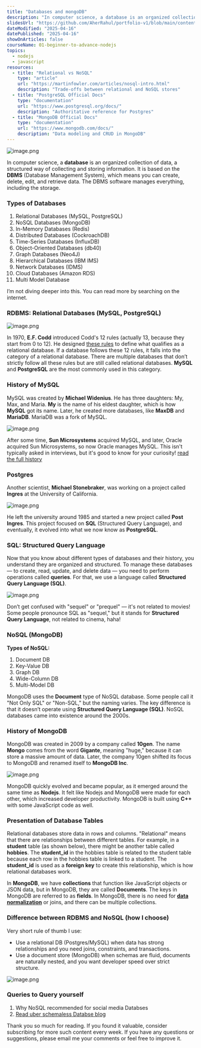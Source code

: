 ```yaml
---
title: "Databases and mongoDB"
description: "In computer science, a database is an organized collection of data, a structured way of collecting and storing information. It is based on the DBMS (Database Management System), which means you can create, delete, edit, and retrieve data. The DBMS software manages everything, including the storage."
slidesUrl: "https://github.com/AherRahul/portfolio-v1/blob/main/content/articles"
dateModified: "2025-04-16"
datePublished: "2025-04-16"
showOnArticles: false
courseName: 01-beginner-to-advance-nodejs
topics:
  - nodejs
  - javascript
resources:
  - title: "Relational vs NoSQL"
    type: "article"
    url: "https://martinfowler.com/articles/nosql-intro.html"
    description: "Trade-offs between relational and NoSQL stores"
  - title: "PostgreSQL Official Docs"
    type: "documentation"
    url: "https://www.postgresql.org/docs/"
    description: "Authoritative reference for Postgres"
  - title: "MongoDB Official Docs"
    type: "documentation"
    url: "https://www.mongodb.com/docs/"
    description: "Data modeling and CRUD in MongoDB"
---
```



![image.png](https://res.cloudinary.com/duojkrgue/image/upload/v1757930709/Portfolio/nodeJsCourse/12.png)

In computer science, a **database** is an organized collection of data, a structured way of collecting and storing information. It is based on the **DBMS** (Database Management System), which means you can create, delete, edit, and retrieve data. The DBMS software manages everything, including the storage.

### Types of Databases

1. Relational Databases (MySQL, PostgreSQL)
2. NoSQL Databases (MongoDB)
3. In-Memory Databases (Redis)
4. Distributed Databases (CockroachDB)
5. Time-Series Databases (InfluxDB)
6. Object-Oriented Databases (db40)
7. Graph Databases (Neo4J)
8. Hierarchical Databases (IBM IMS)
9. Network Databases (IDMS)
10. Cloud Databases (Amazon RDS)
11. Multi Model Database

I’m not diving deeper into this. You can read more by searching on the internet.

### RDBMS: Relational Databases (MySQL, PostgreSQL)

![image.png](https://heyashu.in/images/blogs/2e12db.png)

In 1970, **E.F. Codd** introduced Codd's 12 rules (actually 13, because they start from 0 to 12). He designed [these rules](https://prepinsta.com/dbms/codds-rules/)  to define what qualifies as a relational database. If a database follows these 12 rules, it falls into the category of a relational database. There are multiple databases that don’t strictly follow all these rules but are still called relational databases. **MySQL** and **PostgreSQL** are the most commonly used in this category.

### History of MySQL

MySQL was created by **Michael Widenius**. He has three daughters: My, Max, and Maria. **My** is the name of his eldest daughter, which is how **MySQL** got its name. Later, he created more databases, like **MaxDB** and **MariaDB**. MariaDB was a fork of MySQL. 

![image.png](https://heyashu.in/images/blogs/3e12db.png)

After some time, **Sun Microsystems** acquired MySQL, and later, Oracle acquired Sun Microsystems, so now Oracle manages MySQL. This isn't typically asked in interviews, but it's good to know for your curiosity! [read the full history](https://java366.wordpress.com/2018/05/22/http-www-papitv-com-mysql-mariadb-founder-michael-monty-widenius-interview-by-olga-show-chervyakova-kc-leung/)

### Postgres

Another scientist, **Michael Stonebraker**, was working on a project called **Ingres** at the University of California. 

![image.png](https://heyashu.in/images/blogs/4e12db.png)

He left the university around 1985 and started a new project called **Post Ingres**. This project focused on **SQL** (Structured Query Language), and eventually, it evolved into what we now know as **PostgreSQL**.

### SQL: Structured Query Language

Now that you know about different types of databases and their history, you understand they are organized and structured. To manage these databases — to create, read, update, and delete data — you need to perform operations called **queries**. For that, we use a language called **Structured Query Language (SQL)**.

![image.png](https://heyashu.in/images/blogs/5e12db.png)

 Don’t get confused with "sequel" or "prequel" — it's not related to movies! Some people pronounce SQL as "sequel," but it stands for **Structured Query Language**, not related to cinema, haha!

### NoSQL (MongoDB)

**Types of NoSQL:**

1. Document DB
2. Key-Value DB
3. Graph DB
4. Wide-Column DB
5. Multi-Model DB

MongoDB uses the **Document** type of NoSQL database. Some people call it "Not Only SQL" or "Non-SQL," but the naming varies. The key difference is that it doesn’t operate using **Structured Query Language (SQL)**. NoSQL databases came into existence around the 2000s.

### History of MongoDB

MongoDB was created in 2009 by a company called **10gen**. The name **Mongo** comes from the word **Gigante**, meaning "huge," because it can store a massive amount of data. Later, the company 10gen shifted its focus to MongoDB and renamed itself to **MongoDB Inc**.

![image.png](https://heyashu.in/images/blogs/6e12db.png)

 MongoDB quickly evolved and became popular, as it emerged around the same time as **Nodejs**. It felt like Nodejs and MongoDB were made for each other, which increased developer productivity. MongoDB is built using **C++** with some JavaScript code as well.

### Presentation of Database Tables

Relational databases store data in rows and columns. "Relational" means that there are relationships between different tables. For example, in a **student** table (as shown below), there might be another table called **hobbies**. The **student_id** in the hobbies table is related to the student table because each row in the hobbies table is linked to a student. The **student_id** is used as a **foreign key** to create this relationship, which is how relational databases work.

In **MongoDB**, we have **collections** that function like JavaScript objects or JSON data, but in MongoDB, they are called **Documents**. The keys in MongoDB are referred to as **fields**. In MongoDB, there is no need for **[data normalization](https://www.google.com/search?q=whatis+databse+normalization&sca_esv=0ee23696230f4fd0&sxsrf=ADLYWIJgBePNz9IXbOL4fpJ7-tgXmIkeHA%3A1726342963897&ei=M-flZt-9NsnR2roPn5nV6QM&ved=0ahUKEwifo_7YmMOIAxXJqFYBHZ9MNT0Q4dUDCA8&uact=5&oq=whatis+databse+normalization&gs_lp=Egxnd3Mtd2l6LXNlcnAiHHdoYXRpcyBkYXRhYnNlIG5vcm1hbGl6YXRpb24yBxAAGIAEGA0yBxAAGIAEGA0yBxAAGIAEGA0yBxAAGIAEGA0yBxAAGIAEGA0yBxAAGIAEGA0yBhAAGBYYHjIGEAAYFhgeMgYQABgWGB4yCBAAGBYYHhgPSJwqUABY3yhwAHgBkAEAmAHQA6ABjC2qAQowLjkuMTcuMC4xuAEDyAEA-AEBmAIboAKSLsICBBAjGCfCAgoQABiABBhDGIoFwgIQEAAYgAQYsQMYQxiDARiKBcICCxAAGIAEGLEDGIMBwgIIEAAYgAQYsQPCAgsQABiABBiRAhiKBcICDRAAGIAEGLEDGEMYigXCAg0QABiABBixAxjJAxgKwgIHEAAYgAQYCsICChAAGIAEGAIYywHCAgcQLhiABBgKwgIFEAAYgATCAgsQABiABBiSAxiKBcICDhAAGIAEGJECGLEDGIoFwgIKEAAYgAQYsQMYCsICChAAGIAEGLEDGA3CAgYQABgNGB6YAwDiAwUSATEgQJIHCjAuNy4xOS4wLjGgB_f2AQ&sclient=gws-wiz-serp)**  or joins, and there can be multiple collections.

### Difference between RDBMS and NoSQL (how I choose)

Very short rule of thumb I use:
- Use a relational DB (Postgres/MySQL) when data has strong relationships and you need joins, constraints, and transactions.
- Use a document store (MongoDB) when schemas are fluid, documents are naturally nested, and you want developer speed over strict structure.

![image.png](https://heyashu.in/images/blogs/7e12db.png)

### Queries to Query yourself

1. Why NoSQL recommended for social media Databses
2. [Read uber schemaless Databse blog](https://www.uber.com/en-IN/blog/schemaless-part-one-mysql-datastore/)




Thank you so much for reading. If you found it valuable, consider subscribing for more such content every week. If you have any questions or suggestions, please email me your comments or feel free to improve it.
